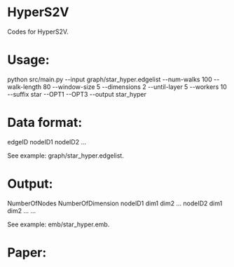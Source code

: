 # HyperS2V
Codes for HyperS2V.

# Usage:
python src/main.py --input graph/star_hyper.edgelist --num-walks 100 --walk-length 80 --window-size 5 --dimensions 2 --until-layer 5 --workers 10 --suffix star --OPT1 --OPT3 --output star_hyper

# Data format:

edgeID nodeID1 nodeID2 ...

See example: graph/star_hyper.edgelist.

# Output:

NumberOfNodes NumberOfDimension
nodeID1 dim1 dim2 ...
nodeID2 dim1 dim2 ...
...

See example: emb/star_hyper.emb.

# Paper:

